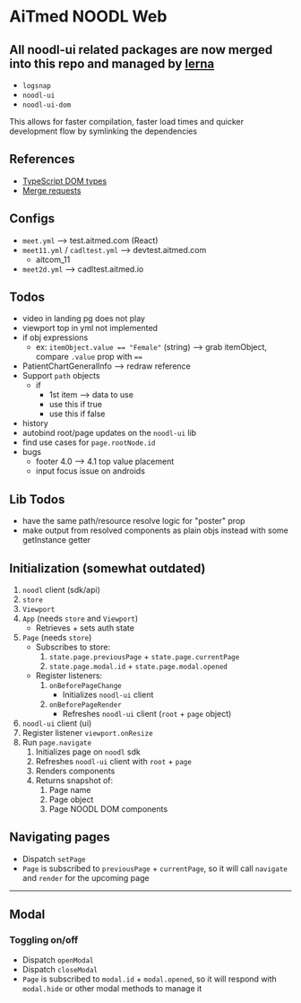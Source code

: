 # AiTmed NOODL Web

## All noodl-ui related packages are now merged into this repo and managed by [lerna](https://github.com/lerna/lerna)

- `logsnap`
- `noodl-ui`
- `noodl-ui-dom`

This allows for faster compilation, faster load times and quicker development flow by symlinking the dependencies

## References

- [TypeScript DOM types](https://github.com/microsoft/TypeScript/blob/master/lib/lib.dom.d.ts)
- [Merge requests](https://gitlab.aitmed.com/help/user/project/merge_requests/index.md#checkout-merge-requests-locally)

## Configs

- `meet.yml` --> test.aitmed.com (React)
- `meet11.yml` / `cadltest.yml` --> devtest.aitmed.com
  - aitcom_11
- `meet2d.yml` --> cadltest.aitmed.io

## Todos

- video in landing pg does not play
- viewport top in yml not implemented
- if obj expressions
  - ex: `itemObject.value == "Female"` (string) --> grab itemObject, compare `.value` prop with `==`
- PatientChartGeneralInfo --> redraw reference
- Support `path` objects
  - if
    - 1st item --> data to use
    - use this if true
    - use this if false
- history
- autobind root/page updates on the `noodl-ui` lib
- find use cases for `page.rootNode.id`
- bugs
  - footer 4.0 --> 4.1 top value placement
  - input focus issue on androids

## Lib Todos

- have the same path/resource resolve logic for "poster" prop
- make output from resolved components as plain objs instead with some getInstance getter

## Initialization (somewhat outdated)

1. `noodl` client (sdk/api)
2. `store`
3. `Viewport`
4. `App` (needs `store` and `Viewport`)
   - Retrieves + sets auth state
5. `Page` (needs `store`)
   - Subscribes to store:
     1. `state.page.previousPage` + `state.page.currentPage`
     2. `state.page.modal.id` + `state.page.modal.opened`
   - Register listeners:
     1. `onBeforePageChange`
        - Initializes `noodl-ui` client
     2. `onBeforePageRender`
        - Refreshes `noodl-ui` client (`root` + `page` object)
6. `noodl-ui` client (ui)
7. Register listener `viewport.onResize`
8. Run `page.navigate`
   1. Initializes page on `noodl` sdk
   2. Refreshes `noodl-ui` client with `root` + `page`
   3. Renders components
   4. Returns snapshot of:
      1. Page name
      2. Page object
      3. Page NOODL DOM components

## Navigating pages

- Dispatch `setPage`
- `Page` is subscribed to `previousPage` + `currentPage`, so it will call `navigate` and `render` for the upcoming page

---

## Modal

### Toggling on/off

- Dispatch `openModal`
- Dispatch `closeModal`
- `Page` is subscribed to `modal.id` + `modal.opened`, so it will respond with `modal.hide` or other modal methods to manage it
